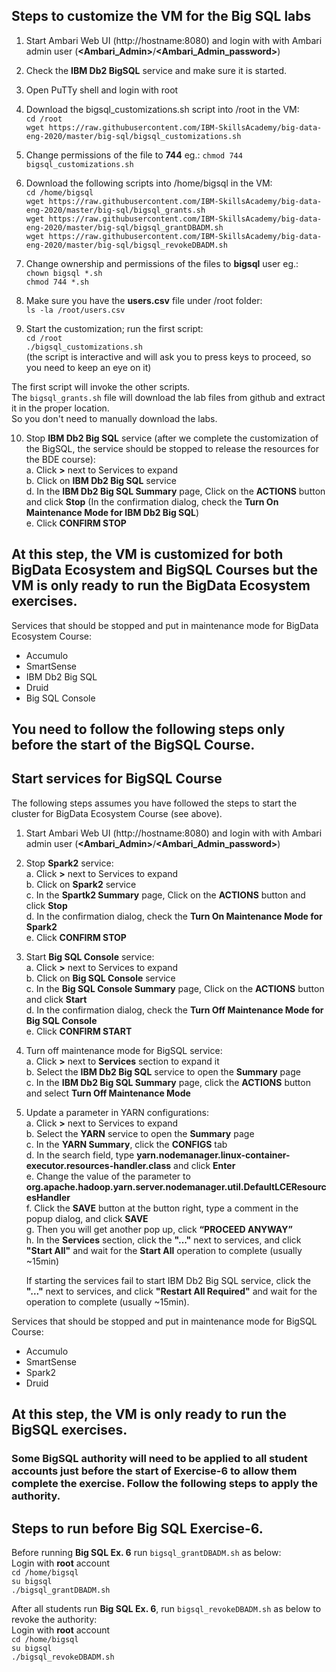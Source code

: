 ## Steps to customize the VM for the Big SQL labs 

 1. Start Ambari Web UI (http://hostname:8080) and login with with Ambari admin user (**\<Ambari_Admin\>**/**\<Ambari_Admin_password\>**)
 
 2. Check the **IBM Db2 BigSQL** service and make sure it is started.
 
 3. Open PuTTy shell and login with root
 
 4. Download the bigsql_customizations.sh script into /root in the VM:  
    `cd /root`   
    `wget https://raw.githubusercontent.com/IBM-SkillsAcademy/big-data-eng-2020/master/big-sql/bigsql_customizations.sh`  
    
 5. Change permissions of the file to **744** eg.: 
    `chmod 744 bigsql_customizations.sh`    
 
 6. Download the following scripts into /home/bigsql in the VM:  
    `cd /home/bigsql`   
    `wget https://raw.githubusercontent.com/IBM-SkillsAcademy/big-data-eng-2020/master/big-sql/bigsql_grants.sh`  
    `wget https://raw.githubusercontent.com/IBM-SkillsAcademy/big-data-eng-2020/master/big-sql/bigsql_grantDBADM.sh`  
    `wget https://raw.githubusercontent.com/IBM-SkillsAcademy/big-data-eng-2020/master/big-sql/bigsql_revokeDBADM.sh`  
    
 7. Change ownership and permissions of the files to **bigsql** user eg.:  
    `chown bigsql *.sh`  
    `chmod 744 *.sh`    
    
 8. Make sure you have the **users.csv** file under /root folder:  
    `ls -la /root/users.csv`  
    
 9. Start the customization; run the first script:  
    `cd /root`  
    `./bigsql_customizations.sh`
    <br>(the script is interactive and will ask you to press keys to proceed, so you need to keep an eye on it)

The first script will invoke the other scripts.  
The `bigsql_grants.sh` file will download the lab files from github and extract it in the proper location.  
So you don't need to manually download the labs.

 10. Stop <B>IBM Db2 Big SQL</B> service (after we complete the customization of the BigSQL, the service should be stopped to release the resources for the BDE course):  
   a. Click **\>** next to Services to expand  
   b. Click on <B>IBM Db2 Big SQL</B> service  
   d. In the <B>IBM Db2 Big SQL Summary</B> page, Click on the <B>ACTIONS</B> button and click <B>Stop</B> (In the confirmation dialog, check the <B>Turn On Maintenance Mode for IBM Db2 Big SQL</B>)     
   e. Click <B>CONFIRM STOP</B>  
   
## <div class="text-red mb-2">At this step, the VM is customized for both BigData Ecosystem and BigSQL Courses but the VM is only ready to run the BigData Ecosystem exercises.</div>

Services that should be stopped and put in maintenance mode for BigData Ecosystem Course:    
* Accumulo   
* SmartSense   
* IBM Db2 Big SQL   
* Druid   
* Big SQL Console

>>>>>>>>>>>>>>>>>>>>>>>>>>>>>>>>>>>>>>>>>>>>>>>>>>>>>>>>>>>>>>>>>>>>>>>>>>>>>>>>>>>>>>>>>>>>>>>>>>>>>>>>>>>>>>>>>>>>>>>>>>>>>

## You need to follow the following steps only before the start of the BigSQL Course.
## Start services for BigSQL Course

The following steps assumes you have followed the steps to start the cluster for BigData Ecosystem Course (see above).
1. Start Ambari Web UI (http://hostname:8080) and login with with Ambari admin user (**\<Ambari_Admin\>**/**\<Ambari_Admin_password\>**)
2. Stop <B>Spark2</B> service:  
   a. Click **\>** next to Services to expand  
   b. Click on <B>Spark2</B> service  
   c. In the <B>Spartk2 Summary</B> page, Click on the <B>ACTIONS</B> button and click <B>Stop</B>  
   d. In the confirmation dialog, check the <B>Turn On Maintenance Mode for Spark2</B>  
   e. Click <B>CONFIRM STOP</B>  
3. Start <B>Big SQL Console</B> service:  
   a. Click **\>** next to Services to expand  
   b. Click on <B>Big SQL Console</B> service  
   c. In the <B>Big SQL Console Summary</B> page, Click on the <B>ACTIONS</B> button and click <B>Start</B>  
   d. In the confirmation dialog, check the <B>Turn Off Maintenance Mode for Big SQL Console</B>  
   e. Click <B>CONFIRM START</B>  
4. Turn off maintenance mode for BigSQL service:   
   a. Click **\>** next to **Services** section to expand it   
   b. Select the **IBM Db2 Big SQL** service to open the **Summary** page   
   c. In the **IBM Db2 Big SQL Summary** page, click the **ACTIONS** button and select **Turn Off Maintenance Mode**   
5. Update a parameter in YARN configurations:   
   a. Click **\>** next to Services to expand  
   b. Select the **YARN** service to open the **Summary** page   
   c. In the **YARN Summary**, click the **CONFIGS** tab   
   d. In the search field, type **yarn.nodemanager.linux-container-executor.resources-handler.class** and click **Enter**   
   e. Change the value of the parameter to **org.apache.hadoop.yarn.server.nodemanager.util.DefaultLCEResourcesHandler**   
   f. Click the **SAVE** button at the button right, type a comment in the popup dialog, and click **SAVE**   
   g. Then you will get another pop up, click **“PROCEED ANYWAY”**   
   h. In the **Services** section, click the **"..."** next to services, and click **"Start All"** and wait for the **Start All** operation to complete (usually ~15min)  
    
    If starting the services fail to start IBM Db2 Big SQL service, click the **"..."** next to services, and click **"Restart All Required"** and wait for the operation to complete (usually ~15min).   


Services that should be stopped and put in maintenance mode for BigSQL Course:
* Accumulo
* SmartSense
* Spark2
* Druid

## <div class="text-red mb-2">At this step, the VM is only ready to run the BigSQL exercises.</div>

>>>>>>>>>>>>>>>>>>>>>>>>>>>>>>>>>>>>>>>>>>>>>>>>>>>>>>>>>>>>>>>>>>>>>>>>>>>>>>>>>>>>>>>>>>>>>>>>>>>>>>>>>>>>>>>>>>>>>>>>>>>>>

### Some BigSQL authority will need to be applied to all student accounts just before the start of Exercise-6 to allow them complete the exercise. Follow the following steps to apply the authority.
## Steps to run before Big SQL Exercise-6.

Before running **Big SQL Ex. 6** run `bigsql_grantDBADM.sh` as below:  
Login with **root** account  
    `cd /home/bigsql`  
    `su bigsql`  
    `./bigsql_grantDBADM.sh`  

After all students run **Big SQL Ex. 6**, run `bigsql_revokeDBADM.sh` as below to revoke the authority:  
Login with **root** account  
    `cd /home/bigsql`  
    `su bigsql`  
    `./bigsql_revokeDBADM.sh`  

